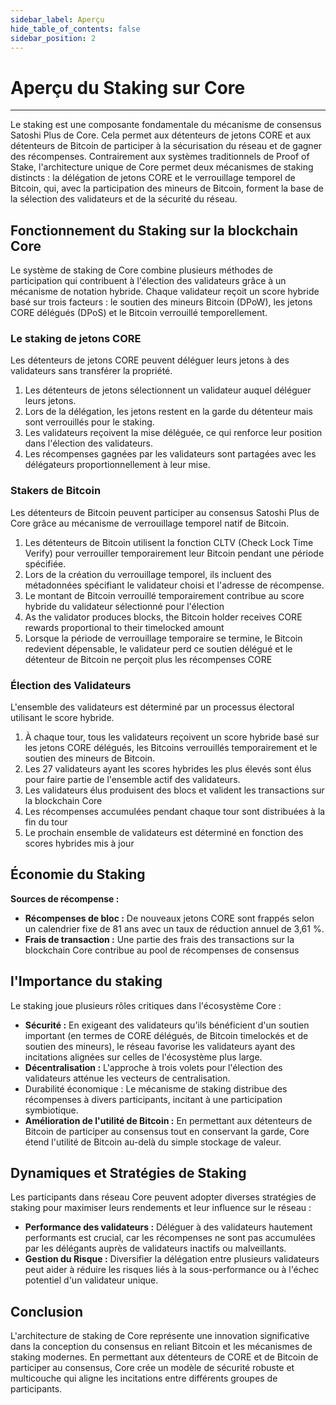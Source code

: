 ```yaml
---
sidebar_label: Aperçu
hide_table_of_contents: false
sidebar_position: 2
---
```


# Aperçu du Staking sur Core

---

Le staking est une composante fondamentale du mécanisme de consensus Satoshi Plus de Core. Cela permet aux détenteurs de jetons CORE et aux détenteurs de Bitcoin de participer à la sécurisation du réseau et de gagner des récompenses. Contrairement aux systèmes traditionnels de Proof of Stake, l'architecture unique de Core permet deux mécanismes de staking distincts : la délégation de jetons CORE et le verrouillage temporel de Bitcoin, qui, avec la participation des mineurs de Bitcoin, forment la base de la sélection des validateurs et de la sécurité du réseau.

## Fonctionnement du Staking sur la blockchain Core

Le système de staking de Core combine plusieurs méthodes de participation qui contribuent à l'élection des validateurs grâce à un mécanisme de notation hybride. Chaque validateur reçoit un score hybride basé sur trois facteurs : le soutien des mineurs Bitcoin (DPoW), les jetons CORE délégués (DPoS) et le Bitcoin verrouillé temporellement.

### Le staking de jetons CORE

Les détenteurs de jetons CORE peuvent déléguer leurs jetons à des validateurs sans transférer la propriété.

1. Les détenteurs de jetons sélectionnent un validateur auquel déléguer leurs jetons.
2. Lors de la délégation, les jetons restent en la garde du détenteur mais sont verrouillés pour le staking.
3. Les validateurs reçoivent la mise déléguée, ce qui renforce leur position dans l'élection des validateurs.
4. Les récompenses gagnées par les validateurs sont partagées avec les délégateurs proportionnellement à leur mise.

### Stakers de Bitcoin

Les détenteurs de Bitcoin peuvent participer au consensus Satoshi Plus de Core grâce au mécanisme de verrouillage temporel natif de Bitcoin.

1. Les détenteurs de Bitcoin utilisent la fonction CLTV (Check Lock Time Verify) pour verrouiller temporairement leur Bitcoin pendant une période spécifiée.
2. Lors de la création du verrouillage temporel, ils incluent des métadonnées spécifiant le validateur choisi et l'adresse de récompense.
3. Le montant de Bitcoin verrouillé temporairement contribue au score hybride du validateur sélectionné pour l'élection
4. As the validator produces blocks, the Bitcoin holder receives CORE rewards proportional to their timelocked amount
5. Lorsque la période de verrouillage temporaire se termine, le Bitcoin redevient dépensable, le validateur perd ce soutien délégué et le détenteur de Bitcoin ne perçoit plus les récompenses CORE

### Élection des Validateurs

L'ensemble des validateurs est déterminé par un processus électoral utilisant le score hybride.

1. À chaque tour, tous les validateurs reçoivent un score hybride basé sur les jetons CORE délégués, les Bitcoins verrouillés temporairement et le soutien des mineurs de Bitcoin.
2. Les 27 validateurs ayant les scores hybrides les plus élevés sont élus pour faire partie de l'ensemble actif des validateurs.
3. Les validateurs élus produisent des blocs et valident les transactions sur la blockchain Core
4. Les récompenses accumulées pendant chaque tour sont distribuées à la fin du tour
5. Le prochain ensemble de validateurs est déterminé en fonction des scores hybrides mis à jour

## Économie du Staking

**Sources de récompense :**

- **Récompenses de bloc :** De nouveaux jetons CORE sont frappés selon un calendrier fixe de 81 ans avec un taux de réduction annuel de 3,61 %.
- **Frais de transaction :** Une partie des frais des transactions sur la blockchain Core contribue au pool de récompenses de consensus

## l'Importance du staking

Le staking joue plusieurs rôles critiques dans l'écosystème Core :

- **Sécurité :** En exigeant des validateurs qu'ils bénéficient d'un soutien important (en termes de CORE délégués, de Bitcoin timelockés et de soutien des mineurs), le réseau favorise les validateurs ayant des incitations alignées sur celles de l'écosystème plus large.
- **Décentralisation :** L'approche à trois volets pour l'élection des validateurs atténue les vecteurs de centralisation.
- Durabilité économique : Le mécanisme de staking distribue des récompenses à divers participants, incitant à une participation symbiotique.
- **Amélioration de l'utilité de Bitcoin :** En permettant aux détenteurs de Bitcoin de participer au consensus tout en conservant la garde, Core étend l'utilité de Bitcoin au-delà du simple stockage de valeur.

## Dynamiques et Stratégies de Staking

Les participants dans réseau Core peuvent adopter diverses stratégies de staking pour maximiser leurs rendements et leur influence sur le réseau :

- **Performance des validateurs :** Déléguer à des validateurs hautement performants est crucial, car les récompenses ne sont pas accumulées par les délégants auprès de validateurs inactifs ou malveillants.
- **Gestion du Risque :** Diversifier la délégation entre plusieurs validateurs peut aider à réduire les risques liés à la sous-performance ou à l'échec potentiel d'un validateur unique.

## Conclusion

L'architecture de staking de Core représente une innovation significative dans la conception du consensus en reliant Bitcoin et les mécanismes de staking modernes. En permettant aux détenteurs de CORE et de Bitcoin de participer au consensus, Core crée un modèle de sécurité robuste et multicouche qui aligne les incitations entre différents groupes de participants.
